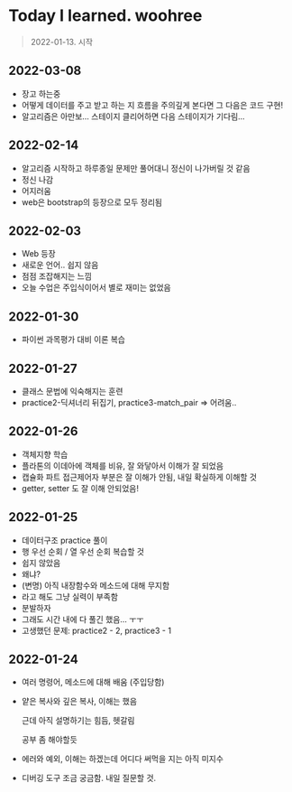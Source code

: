 # Today I learned. woohree

> 2022-01-13. 시작
>

## 2022-03-08

- 장고 하는중
- 어떻게 데이터를 주고 받고 하는 지 흐름을 주의깊게 본다면 그 다음은 코드 구현!
- 알고리즘은 아만보... 스테이지 클리어하면 다음 스테이지가 기다림...

## 2022-02-14

- 알고리즘 시작하고 하루종일 문제만 풀어대니 정신이 나가버릴 것 같음
- 정신 나감
- 어지러움
- web은 bootstrap의 등장으로 모두 정리됨

## 2022-02-03

- Web 등장
- 새로운 언어.. 쉽지 않음
- 점점 조잡해지는 느낌
- 오늘 수업은 주입식이어서 별로 재미는 없었음

## 2022-01-30

- 파이썬 과목평가 대비 이론 복습

## 2022-01-27

- 클래스 문법에 익숙해지는 훈련
- practice2-딕셔너리 뒤집기, practice3-match_pair => 어려움..

## 2022-01-26

- 객체지향 학습
- 플라톤의 이데아에 객체를 비유, 잘 와닿아서 이해가 잘 되었음
- 캡슐화 파트 접근제어자 부분은 잘 이해가 안됨, 내일 확실하게 이해할 것
- getter, setter 도 잘 이해 안되었음!

## 2022-01-25

- 데이터구조 practice 풀이
- 행 우선 순회 / 열 우선 순회 복습할 것
- 쉽지 않았음
- 왜냐?
- (변명) 아직 내장함수와 메소드에 대해 무지함
- 라고 해도 그냥 실력이 부족함
- 분발하자
- 그래도 시간 내에 다 풀긴 했음... ㅜㅜ
- 고생했던 문제: practice2 - 2, practice3 - 1

## 2022-01-24

- 여러 명령어, 메소드에 대해 배움 (주입당함)

- 얕은 복사와 깊은 복사, 이해는 했음

  근데 아직 설명하기는 힘듬, 헷갈림

  공부 좀 해야할듯

- 에러와 예외, 이해는 하겠는데 어디다 써먹을 지는 아직 미지수

- 디버깅 도구 조금 궁금함. 내일 질문할 것.